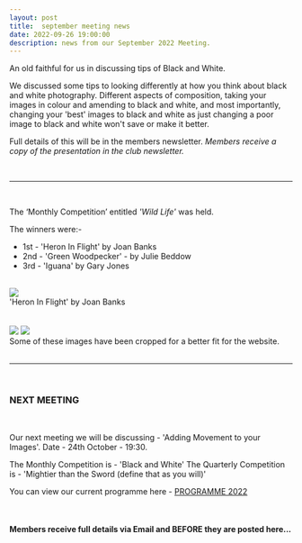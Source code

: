 ```yaml
---
layout: post
title:  september meeting news
date: 2022-09-26 19:00:00
description: news from our September 2022 Meeting.
---
```


An old faithful for us in discussing tips of Black and White.

We discussed some tips to looking differently at how you think about black and white photography. Different aspects of composition, taking your images in colour and amending to black and white, and most importantly, changing your 'best' images to black and white as just changing a poor image to black and white won't save or make it better.

Full details of this will be in the members newsletter.
*Members receive a copy of the presentation in the club newsletter.*

<br>

<hr>

<br>

The ‘Monthly Competition’ entitled *'Wild Life'* was held.

The winners were:-

<ul>
	<li>1st - &#39;Heron In Flight&#39; by Joan Banks</li>
	<li>2nd - &#39;Green Woodpecker&#39; - by Julie Beddow</li>
	<li>3rd - &#39;Iguana&#39; by Gary Jones</li>
</ul>

<br>

<div class="img_row">
	<img class="col three" src="{{ site.baseurl }}/assets/img/Sept22_Monthly/01 - Heron in flight.jpg">
</div>
<div class="col three caption">
	&#39;Heron In Flight&#39; by Joan Banks
</div>

<br>
<br>

<div class="img_row">
	<img class="col two" src="{{ site.baseurl }}/assets/img/Sept22_Monthly/11 - Green Woodpecker.jpg">
	<img class="col one" src="{{ site.baseurl }}/assets/img/Sept22_Monthly/14 - Iguana.jpg">
</div>

<div class="col three caption">
	Some of these images have been cropped for a better fit for the website.
</div>


<br>

<hr>

<br>



### NEXT MEETING
<br>

Our next meeting we will be discussing - 'Adding Movement to your Images'.
Date - 24th October - 19:30.

The Monthly Competition is - 'Black and White'
The Quarterly Competition is - 'Mightier than the Sword (define that as you will)'


You can view our current programme here - <a href="{{ site.baseurl }}/programme/2020-12-16-Forward-Programme-2022">PROGRAMME 2022</a>

<br>

#### Members receive full details via Email and BEFORE they are posted here...
